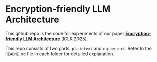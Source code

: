 # Encryption-friendly LLM Architecture
This github repo is the code for experiments of our paper [**Encryption-friendly LLM Architecture**](https://openreview.net/forum?id=pbre0HKsfE) (ICLR 2025).

This repo consists of two parts: `plaintext` and `ciphertext`. Refer to the `README.md` file in each folder for detailed explanation.
